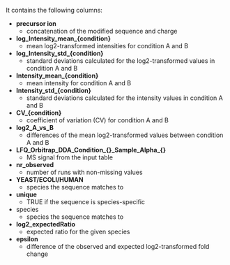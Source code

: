 It contains the following columns:

- **precursor ion**
    - concatenation of the modified sequence and charge
- **log_Intensity_mean_{condition}**
    - mean log2-transformed intensities for condition A and B
- **log_Intensity_std_{condition}**
    - standard deviations calculated for the log2-transformed values in condition A and B
- **Intensity_mean_{condition}**
    - mean intensity for condition A and B
- **Intensity_std_{condition}**
    - standard deviations calculated for the intensity values in condition A and B
- **CV_{condition}**
    - coefficient of variation (CV) for condition A and B
- **log2_A_vs_B**
    - differences of the mean log2-transformed values between condition A and B
- **LFQ_Orbitrap_DDA_Condition_{}\_Sample\_Alpha\_{}**
     - MS signal from the input table
- **nr_observed**
    - number of runs with non-missing values
- **YEAST/ECOLI/HUMAN**
    - species the sequence matches to
- **unique**
    - TRUE if the sequence is species-specific
- species
    - species the sequence matches to
- **log2_expectedRatio**
    - expected ratio for the given species
- **epsilon**
    - difference of the observed and expected log2-transformed fold change

